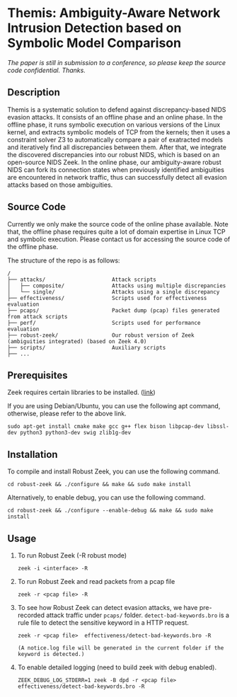 # Themis: Ambiguity-Aware Network Intrusion Detection based on Symbolic Model Comparison

_The paper is still in submission to a conference, so please keep the source code confidential. Thanks._

## Description

Themis is a systematic solution to defend against discrepancy-based NIDS evasion attacks.
It consists of an offline phase and an online phase. 
In the offline phase, it runs symbolic execution on various versions of the Linux kernel, 
and extracts symbolic models of TCP from the kernels; 
then it uses a constraint solver Z3 to automatically compare a pair of exatracted models and iteratively find all discrepancies between them.
After that, we integrate the discovered discrepancies into our robust NIDS, which is based on an open-source NIDS Zeek. 
In the online phase, our ambiguity-aware robust NIDS can fork its connection states when previously identified ambiguities are encountered in network traffic,
thus can successfully detect all evasion attacks based on those ambiguities. 

## Source Code

Currently we only make the source code of the online phase available.
Note that, the offline phase requires quite a lot of domain expertise in Linux TCP and symbolic execution. 
Please contact us for accessing the source code of the offline phase.

The structure of the repo is as follows:

```
/
├── attacks/                     Attack scripts
│   ├── composite/               Attacks using multiple discrepancies
│   └── single/                  Attacks using a single discrepancy 
├── effectiveness/               Scripts used for effectiveness evaluation
├── pcaps/                       Packet dump (pcap) files generated from attack scripts
├── perf/                        Scripts used for performance evaluation
├── robust-zeek/                 Our robust version of Zeek (ambiguities integrated) (based on Zeek 4.0)
├── scripts/                     Auxiliary scripts
├── ...
```

## Prerequisites

Zeek requires certain libraries to be installed. ([link](https://docs.zeek.org/en/current/install.html#prerequisites))

If you are using Debian/Ubuntu, you can use the following apt command, otherwise, please refer to the above link.

    sudo apt-get install cmake make gcc g++ flex bison libpcap-dev libssl-dev python3 python3-dev swig zlib1g-dev


## Installation

To compile and install Robust Zeek, you can use the following command.

    cd robust-zeek && ./configure && make && sudo make install
    
Alternatively, to enable debug, you can use the following command.

    cd robust-zeek && ./configure --enable-debug && make && sudo make install
    

## Usage

1. To run Robust Zeek (-R robust mode)

       zeek -i <interface> -R

2. To run Robust Zeek and read packets from a pcap file

       zeek -r <pcap file> -R

3. To see how Robust Zeek can detect evasion attacks, we have pre-recorded attack traffic under `pcaps/` folder. `detect-bad-keywords.bro` is a rule file to detect the sensitive keyword in a HTTP request.

       zeek -r <pcap file>  effectiveness/detect-bad-keywords.bro -R
       
       (A notice.log file will be generated in the current folder if the keyword is detected.)

4. To enable detailed logging (need to build zeek with debug enabled).

       ZEEK_DEBUG_LOG_STDERR=1 zeek -B dpd -r <pcap file> effectiveness/detect-bad-keywords.bro -R

